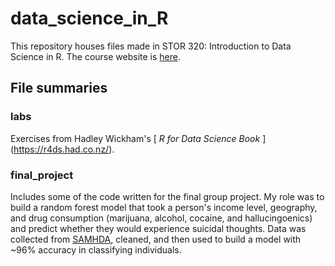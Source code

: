 # data_science_in_R

This repository houses files made in STOR 320: Introduction to Data Science in R. The course website is [here](https://supermariogiacomazzo.github.io/STOR320_WEBSITE/). 

## File summaries
### labs
  Exercises from Hadley Wickham's [<i> R for Data Science Book </i>] (https://r4ds.had.co.nz/).
### final_project
  Includes some of the code written for the final group project. My role was to build a random forest model that took a person's income level, geography, and drug consumption (marijuana, alcohol, cocaine, and hallucingoenics) and predict whether they would experience suicidal thoughts. Data was collected from [SAMHDA](https://datafiles.samhsa.gov/info/browse-studies-nid3454), cleaned, and then used to build a model with ~96% accuracy in classifying individuals.
